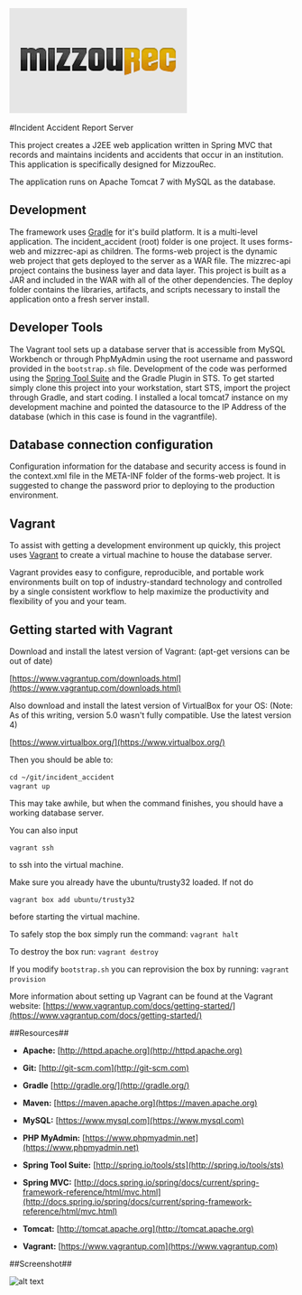 
![alt text](screenshots/mizzourec_logo.png "Incident Accident Report Server Home Page")

#Incident Accident Report Server


This project creates a J2EE web application written in Spring MVC that records and maintains incidents and accidents that occur
in an institution.  This application is specifically designed for MizzouRec.  

The application runs on Apache Tomcat 7 with MySQL as the database.

## Development ##
The framework uses [Gradle](http://www.gradle.org) for it's build platform.  It is a multi-level application.  The incident_accident (root) folder
is one project.  It uses forms-web and mizzrec-api as children.  The forms-web project is the dynamic web project that gets deployed to the server as
a WAR file.  The mizzrec-api project contains the business layer and data layer.  This project is built as a JAR and included in the WAR with all of the
other dependencies.  The deploy folder contains the libraries, artifacts, and scripts necessary to install the application onto a fresh server install.

## Developer Tools ##
The Vagrant tool sets up a database server that is accessible from MySQL Workbench or through PhpMyAdmin using the root username and password provided in 
the ```bootstrap.sh``` file. 
Development of the code was performed using the [Spring Tool Suite](https://spring.io/tools) and the Gradle Plugin in STS. To get started simply clone
this project into your workstation, start STS, import the project through Gradle, and start coding.  I installed a local tomcat7 instance on my development
machine and pointed the datasource to the IP Address of the database (which in this case is found in the vagrantfile). 

## Database connection configuration ##
Configuration information for the database and security access is found in the context.xml file in the META-INF folder of the forms-web project. 
It is suggested to change the password prior to deploying to the production environment.

## Vagrant ##
To assist with getting a development environment up quickly, this project uses [Vagrant](https://www.vagrantup.com) to create a virtual machine to house the database server. 

Vagrant provides easy to configure, reproducible, and portable work environments built on top of industry-standard technology and controlled by a 
single consistent workflow to help maximize the productivity and flexibility of you and your team.

## Getting started with Vagrant ##
Download and install the latest version of Vagrant: (apt-get versions can be out of date)

[https://www.vagrantup.com/downloads.html](https://www.vagrantup.com/downloads.html)

Also download and install the latest version of VirtualBox for your OS: (Note: As of this writing, version 5.0 wasn't fully compatible. Use the latest version 4)

[https://www.virtualbox.org/](https://www.virtualbox.org/)

Then you should be able to:

```
cd ~/git/incident_accident
vagrant up
```

This may take awhile, but when the command finishes, you should have a working database server.

You can also input

```
vagrant ssh
```
to ssh into the virtual machine.

Make sure you already have the ubuntu/trusty32 loaded.  If not do
```
vagrant box add ubuntu/trusty32
```
before starting the virtual machine.

To safely stop the box simply run the command:
```vagrant halt```

To destroy the box run:
```vagrant destroy```

If you modify ```bootstrap.sh``` you can reprovision the box by running:
```vagrant provision```

More information about setting up Vagrant can be found at the Vagrant website: [https://www.vagrantup.com/docs/getting-started/](https://www.vagrantup.com/docs/getting-started/)

##Resources##

* **Apache:** [http://httpd.apache.org](http://httpd.apache.org)

* **Git:** [http://git-scm.com](http://git-scm.com)

* **Gradle** [http://gradle.org/](http://gradle.org/)

* **Maven:** [https://maven.apache.org](https://maven.apache.org)

* **MySQL:** [https://www.mysql.com](https://www.mysql.com)

* **PHP MyAdmin:** [https://www.phpmyadmin.net](https://www.phpmyadmin.net)

* **Spring Tool Suite:** [http://spring.io/tools/sts](http://spring.io/tools/sts)

* **Spring MVC:** [http://docs.spring.io/spring/docs/current/spring-framework-reference/html/mvc.html](http://docs.spring.io/spring/docs/current/spring-framework-reference/html/mvc.html)

* **Tomcat:** [http://tomcat.apache.org](http://tomcat.apache.org)

* **Vagrant:** [https://www.vagrantup.com](https://www.vagrantup.com)

##Screenshot##

![alt text](screenshots/mizzrec-screenshot.png "Incident Accident Report Server Home Page") 